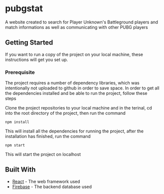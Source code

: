 # pubgstat

A website created to search for Player Unknown's Battleground players and match informations as well as communicating with other PUBG players

## Getting Started

If you want to run a copy of the project on your local machine, these instructions will get you set up.

### Prerequisite

The project requires a number of dependency libraries, which was intentionally not uploaded to github in order to save space. In order to get all the dependencies installed and be able to run the project, follow these steps

Clone the project repositories to your local machine and in the terinal, cd into the root directory of the project, then run the command 

```
npm install
```

This will install all the dependencies for running the project, after the installation has finished, run the command 

```
npm start
```

This will start the project on localhost

## Built With

* [React](https://reactjs.org/) - The web framework used
* [Firebase](https://firebase.google.com/) - The backend database used
